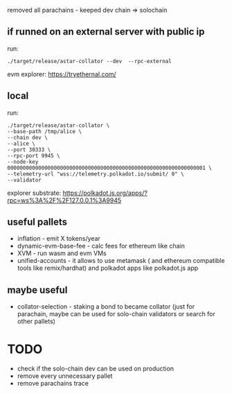 
<div align="center">




</div>

removed all parachains - keeped dev chain => solochain

## if runned on an external server with public ip
run: 
```
./target/release/astar-collator --dev  --rpc-external
```
evm explorer: https://tryethernal.com/

## local
run: 
```
./target/release/astar-collator \
--base-path /tmp/alice \
--chain dev \
--alice \
--port 30333 \
--rpc-port 9945 \
--node-key 0000000000000000000000000000000000000000000000000000000000000001 \
--telemetry-url "wss://telemetry.polkadot.io/submit/ 0" \
--validator
```
explorer substrate: https://polkadot.js.org/apps/?rpc=ws%3A%2F%2F127.0.0.1%3A9945


## useful pallets

- inflation - emit X tokens/year
- dynamic-evm-base-fee - calc fees for ethereum like chain
- XVM - run wasm and evm VMs
- unified-accounts - it allows to use metamask ( and ethereum compatible tools like remix/hardhat) and polkadot apps like polkadot.js app

## maybe useful
- collator-selection - staking a bond to became collator (just for parachain, maybe can be used for solo-chain validators or search for other pallets)

# TODO 
- check if the solo-chain dev can be used on production
- remove every unnecessary pallet
- remove parachains trace


